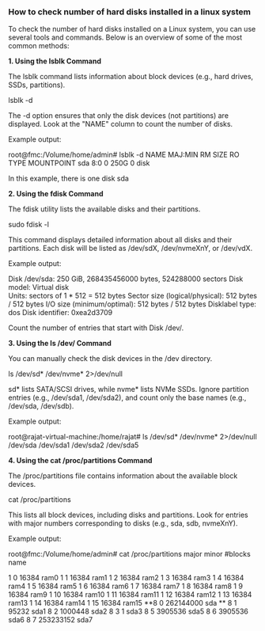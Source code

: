 ### How to check number of hard disks installed in a linux system

To check the number of hard disks installed on a Linux system, you can use several tools and commands. Below is an overview of some of the most common methods:

**1. Using the lsblk Command**

The lsblk command lists information about block devices (e.g., hard drives, SSDs, partitions).

lsblk -d


The -d option ensures that only the disk devices (not partitions) are displayed.
Look at the "NAME" column to count the number of disks.

Example output:

root@fmc:/Volume/home/admin# lsblk -d
NAME MAJ:MIN RM  SIZE RO TYPE MOUNTPOINT
sda    8:0    0  250G  0 disk 

In this example, there is one disk sda

**2. Using the fdisk Command**

The fdisk utility lists the available disks and their partitions.

sudo fdisk -l

This command displays detailed information about all disks and their partitions.
Each disk will be listed as /dev/sdX, /dev/nvmeXnY, or /dev/vdX.

Example output:

Disk /dev/sda: 250 GiB, 268435456000 bytes, 524288000 sectors
Disk model: Virtual disk    
Units: sectors of 1 * 512 = 512 bytes
Sector size (logical/physical): 512 bytes / 512 bytes
I/O size (minimum/optimal): 512 bytes / 512 bytes
Disklabel type: dos
Disk identifier: 0xea2d3709

Count the number of entries that start with Disk /dev/.

**3. Using the ls /dev/ Command**

You can manually check the disk devices in the /dev directory.

ls /dev/sd* /dev/nvme* 2>/dev/null

sd* lists SATA/SCSI drives, while nvme* lists NVMe SSDs.
Ignore partition entries (e.g., /dev/sda1, /dev/sda2), and count only the base names (e.g., /dev/sda, /dev/sdb).

Example output:

root@rajat-virtual-machine:/home/rajat# ls /dev/sd* /dev/nvme* 2>/dev/null
 /dev/sda   /dev/sda1   /dev/sda2   /dev/sda5


**4. Using the cat /proc/partitions Command**

The /proc/partitions file contains information about the available block devices.

cat /proc/partitions

This lists all block devices, including disks and partitions.
Look for entries with major numbers corresponding to disks (e.g., sda, sdb, nvmeXnY).

Example output:

root@fmc:/Volume/home/admin# cat /proc/partitions
major minor  #blocks  name

   1        0      16384 ram0
   1        1      16384 ram1
   1        2      16384 ram2
   1        3      16384 ram3
   1        4      16384 ram4
   1        5      16384 ram5
   1        6      16384 ram6
   1        7      16384 ram7
   1        8      16384 ram8
   1        9      16384 ram9
   1       10      16384 ram10
   1       11      16384 ram11
   1       12      16384 ram12
   1       13      16384 ram13
   1       14      16384 ram14
   1       15      16384 ram15
 **8        0  262144000 sda   **
   8        1      95232 sda1
   8        2    1000448 sda2
   8        3          1 sda3
   8        5    3905536 sda5
   8        6    3905536 sda6
   8        7  253233152 sda7


